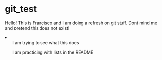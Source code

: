 # git_test

<p>Hello! This is Francisco and I am doing a refresh on git stuff.
Dont mind me and pretend this does not exist! </p>
<li>
    <ul>I am trying to see what this does</ul>
    <ul>I am practicing with lists in the README</ul>
</li>